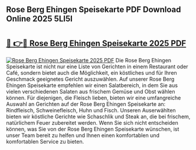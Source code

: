 ## Rose Berg Ehingen Speisekarte PDF Download Online 2025 5LI5l

# <h2><a href="http://gc9nmc.nevu.top/?p=Rose+Berg+Ehingen+Speisekarte">🔗 👉🔴 Rose Berg Ehingen Speisekarte 2025 PDF</a></h2>

[![Rose Berg Ehingen Speisekarte 2025 PDF](https://i.imgur.com/dBaPXMq.png)](http://gc9nmc.nevu.top/?p=Rose+Berg+Ehingen+Speisekarte)
Die Rose Berg Ehingen Speisekarte ist nicht nur eine Liste von Gerichten in einem Restaurant oder Café, sondern bietet auch die Möglichkeit, ein köstliches und für Ihren Geschmack geeignetes Gericht auszuwählen. Auf unserer Rose Berg Ehingen Speisekarte empfehlen wir einen Salatbereich, in dem Sie aus vielen verschiedenen Salaten aus frischem Gemüse und Obst wählen können. Für diejenigen, die Fleisch lieben, bieten wir eine umfangreiche Auswahl an Gerichten auf der Rose Berg Ehingen Speisekarte an: Rindfleisch, Schweinefleisch, Huhn und Fisch. Unseren Auserwählten bieten wir köstliche Gerichte wie Schaschlik und Steak an, die bei frischem, natürlichem Feuer zubereitet werden. Wenn Sie sich nicht entscheiden können, was Sie von der Rose Berg Ehingen Speisekarte wünschen, ist unser Team bereit zu helfen und Ihnen einen komfortablen und komfortablen Service zu bieten.
